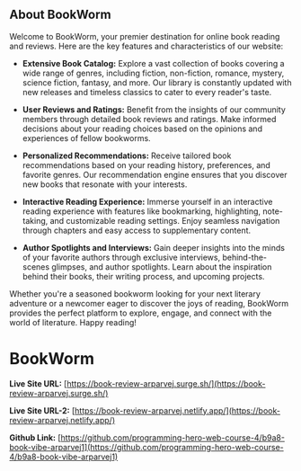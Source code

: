 
## About BookWorm

Welcome to BookWorm, your premier destination for online book reading and reviews. Here are the key features and characteristics of our website:

- **Extensive Book Catalog:** Explore a vast collection of books covering a wide range of genres, including fiction, non-fiction, romance, mystery, science fiction, fantasy, and more. Our library is constantly updated with new releases and timeless classics to cater to every reader's taste.

- **User Reviews and Ratings:** Benefit from the insights of our community members through detailed book reviews and ratings. Make informed decisions about your reading choices based on the opinions and experiences of fellow bookworms.

- **Personalized Recommendations:** Receive tailored book recommendations based on your reading history, preferences, and favorite genres. Our recommendation engine ensures that you discover new books that resonate with your interests.

- **Interactive Reading Experience:** Immerse yourself in an interactive reading experience with features like bookmarking, highlighting, note-taking, and customizable reading settings. Enjoy seamless navigation through chapters and easy access to supplementary content.

- **Author Spotlights and Interviews:** Gain deeper insights into the minds of your favorite authors through exclusive interviews, behind-the-scenes glimpses, and author spotlights. Learn about the inspiration behind their books, their writing process, and upcoming projects.

Whether you're a seasoned bookworm looking for your next literary adventure or a newcomer eager to discover the joys of reading, BookWorm provides the perfect platform to explore, engage, and connect with the world of literature. Happy reading!


# BookWorm

**Live Site URL:** [https://book-review-arparvej.surge.sh/](https://book-review-arparvej.surge.sh/)

**Live Site URL-2:** [https://book-review-arparvej.netlify.app/](https://book-review-arparvej.netlify.app/)

**Github Link:** [https://github.com/programming-hero-web-course-4/b9a8-book-vibe-arparvej1](https://github.com/programming-hero-web-course-4/b9a8-book-vibe-arparvej1)
